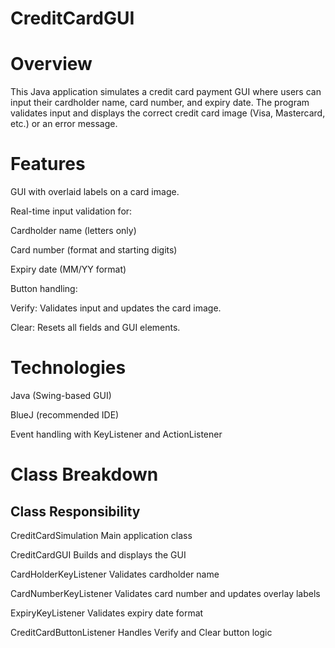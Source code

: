# CreditCardGUI

# Overview
This Java application simulates a credit card payment GUI where users can input their cardholder name, card number, and expiry date. The program validates input and displays the correct credit card image (Visa, Mastercard, etc.) or an error message.

# Features
GUI with overlaid labels on a card image.

Real-time input validation for:

Cardholder name (letters only)

Card number (format and starting digits)

Expiry date (MM/YY format)

Button handling:

Verify: Validates input and updates the card image.

Clear: Resets all fields and GUI elements.

# Technologies
Java (Swing-based GUI)

BlueJ (recommended IDE)

Event handling with KeyListener and ActionListener

# Class Breakdown
## Class	Responsibility
CreditCardSimulation	Main application class

CreditCardGUI	Builds and displays the GUI

CardHolderKeyListener	Validates cardholder name

CardNumberKeyListener	Validates card number and updates overlay labels

ExpiryKeyListener	Validates expiry date format

CreditCardButtonListener	Handles Verify and Clear button logic
